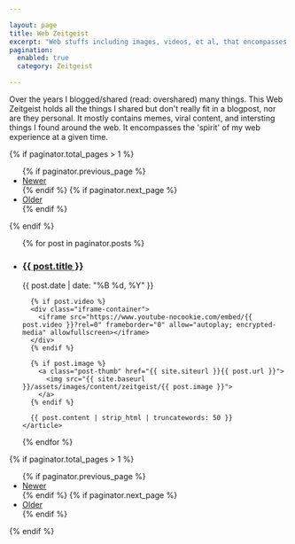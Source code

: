 ```yaml
---

layout: page
title: Web Zeitgeist 
excerpt: "Web stuffs including images, videos, et al, that encompasses the 'spirit' of my web experience at a given time."
pagination: 
  enabled: true
  category: Zeitgeist 

---
```


<div class="description-blue">Over the years I blogged/shared (read: overshared) many things. This Web Zeitgeist holds all the things I shared but don't really fit in a blogpost, nor are they personal. It mostly contains memes, viral content, and intersting things I found around the web. It encompasses the 'spirit' of my web experience at a given time.</div>


{% if paginator.total_pages > 1 %}
<ul class="paginator">
  {% if paginator.previous_page %}
  <li>
    <a href="{{ paginator.previous_page_path | prepend: site.baseurl }}">Newer</a>
  </li>
  {% endif %}
  {% if paginator.next_page %}
  <li class="older">
    <a href="{{ paginator.next_page_path | prepend: site.baseurl }}">Older</a>
  </li>
  {% endif %}
</ul>
{% endif %}

<ul class="post-list">
{% for post in paginator.posts %}
  <li>
    <article>
      <h3><a href="{{ site.siteurl }}{{ post.url }}">{{ post.title }} </a></h3>
      <div class="entry-date"><time datetime="{{ post.date | date_to_xmlschema }}">{{ post.date | date: "%B %d, %Y" }}</time></div>

      {% if post.video %}
      <div class="iframe-container">
        <iframe src="https://www.youtube-nocookie.com/embed/{{ post.video }}?rel=0" frameborder="0" allow="autoplay; encrypted-media" allowfullscreen></iframe>
      </div>
      {% endif %}

      {% if post.image %}
        <a class="post-thumb" href="{{ site.siteurl }}{{ post.url }}">
          <img src="{{ site.baseurl }}/assets/images/content/zeitgeist/{{ post.image }}">
        </a>
      {% endif %}

      {{ post.content | strip_html | truncatewords: 50 }}
    </article>
  </li>
{% endfor %}
</ul>




{% if paginator.total_pages > 1 %}
<ul class="paginator">
  {% if paginator.previous_page %}
  <li>
    <a href="{{ paginator.previous_page_path | prepend: site.baseurl }}">Newer</a>
  </li>
  {% endif %}
  {% if paginator.next_page %}
  <li class="older">
    <a href="{{ paginator.next_page_path | prepend: site.baseurl }}">Older</a>
  </li>
  {% endif %}
</ul>
{% endif %}
